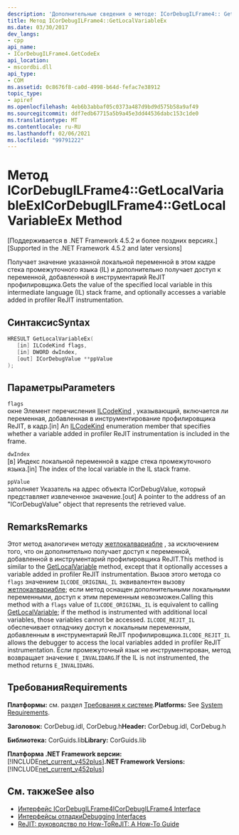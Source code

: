 ```yaml
---
description: 'Дополнительные сведения о методе: ICorDebugILFrame4:: GetLocalVariableEx'
title: Метод ICorDebugILFrame4::GetLocalVariableEx
ms.date: 03/30/2017
dev_langs:
- cpp
api_name:
- ICorDebugILFrame4.GetCodeEx
api_location:
- mscordbi.dll
api_type:
- COM
ms.assetid: 0c8676f8-ca0d-4998-b64d-fefac7e38912
topic_type:
- apiref
ms.openlocfilehash: 4eb6b3abbaf05c0373a487d9bd9d575b58a9af49
ms.sourcegitcommit: ddf7edb67715a5b9a45e3dd44536dabc153c1de0
ms.translationtype: MT
ms.contentlocale: ru-RU
ms.lasthandoff: 02/06/2021
ms.locfileid: "99791222"
---
```

# <a name="icordebugilframe4getlocalvariableex-method"></a><span data-ttu-id="3978b-103">Метод ICorDebugILFrame4::GetLocalVariableEx</span><span class="sxs-lookup"><span data-stu-id="3978b-103">ICorDebugILFrame4::GetLocalVariableEx Method</span></span>

<span data-ttu-id="3978b-104">[Поддерживается в .NET Framework 4.5.2 и более поздних версиях.]</span><span class="sxs-lookup"><span data-stu-id="3978b-104">[Supported in the .NET Framework 4.5.2 and later versions]</span></span>  
  
 <span data-ttu-id="3978b-105">Получает значение указанной локальной переменной в этом кадре стека промежуточного языка (IL) и дополнительно получает доступ к переменной, добавленной в инструментарий ReJIT профилировщика.</span><span class="sxs-lookup"><span data-stu-id="3978b-105">Gets the value of the specified local variable in this intermediate language (IL) stack frame, and optionally accesses a variable added in profiler ReJIT instrumentation.</span></span>  
  
## <a name="syntax"></a><span data-ttu-id="3978b-106">Синтаксис</span><span class="sxs-lookup"><span data-stu-id="3978b-106">Syntax</span></span>  
  
```cpp
HRESULT GetLocalVariableEx(  
   [in] ILCodeKind flags,
   [in] DWORD dwIndex,
   [out] ICorDebugValue **ppValue  
);  
```  
  
## <a name="parameters"></a><span data-ttu-id="3978b-107">Параметры</span><span class="sxs-lookup"><span data-stu-id="3978b-107">Parameters</span></span>  

 `flags`  
 <span data-ttu-id="3978b-108">окне Элемент перечисления [ILCodeKind](ilcodekind-enumeration.md) , указывающий, включается ли переменная, добавленная в инструментирование профилировщика ReJIT, в кадр.</span><span class="sxs-lookup"><span data-stu-id="3978b-108">[in] An [ILCodeKind](ilcodekind-enumeration.md) enumeration member that specifies whether a variable added in profiler ReJIT instrumentation is included in the frame.</span></span>  
  
 `dwIndex`  
 <span data-ttu-id="3978b-109">[в] Индекс локальной переменной в кадре стека промежуточного языка.</span><span class="sxs-lookup"><span data-stu-id="3978b-109">[in] The index of the local variable in the IL stack frame.</span></span>  
  
 `ppValue`  
 <span data-ttu-id="3978b-110">заполняет Указатель на адрес объекта ICorDebugValue, который представляет извлеченное значение.</span><span class="sxs-lookup"><span data-stu-id="3978b-110">[out] A pointer to the address of an "ICorDebugValue" object that represents the retrieved value.</span></span>  
  
## <a name="remarks"></a><span data-ttu-id="3978b-111">Remarks</span><span class="sxs-lookup"><span data-stu-id="3978b-111">Remarks</span></span>  

 <span data-ttu-id="3978b-112">Этот метод аналогичен методу [жетлокалвариабле](icordebugilframe-getlocalvariable-method.md) , за исключением того, что он дополнительно получает доступ к переменной, добавленной в инструментарий профилировщика ReJIT.</span><span class="sxs-lookup"><span data-stu-id="3978b-112">This method is similar to the [GetLocalVariable](icordebugilframe-getlocalvariable-method.md) method, except that it optionally accesses a variable added in profiler ReJIT instrumentation.</span></span> <span data-ttu-id="3978b-113">Вызов этого метода со `flags` значением `ILCODE_ORIGINAL_IL` эквивалентен вызову [жетлокалвариабле](icordebugilframe-getlocalvariable-method.md); если метод оснащен дополнительными локальными переменными, доступ к этим переменным невозможен.</span><span class="sxs-lookup"><span data-stu-id="3978b-113">Calling this method with a `flags` value of `ILCODE_ORIGINAL_IL` is equivalent to calling [GetLocalVariable](icordebugilframe-getlocalvariable-method.md); if the method is instrumented with additional local variables, those variables cannot be accessed.</span></span> <span data-ttu-id="3978b-114">`ILCODE_REJIT_IL` обеспечивает отладчику доступ к локальным переменным, добавленным в инструментарий ReJIT профилировщика.</span><span class="sxs-lookup"><span data-stu-id="3978b-114">`ILCODE_REJIT_IL` allows the debugger to access the local variables added in profiler ReJIT instrumentation.</span></span> <span data-ttu-id="3978b-115">Если промежуточный язык не инструментирован, метод возвращает значение `E_INVALIDARG`.</span><span class="sxs-lookup"><span data-stu-id="3978b-115">If the IL is not instrumented, the method returns `E_INVALIDARG`.</span></span>  
  
## <a name="requirements"></a><span data-ttu-id="3978b-116">Требования</span><span class="sxs-lookup"><span data-stu-id="3978b-116">Requirements</span></span>  

 <span data-ttu-id="3978b-117">**Платформы:** см. раздел [Требования к системе](../../get-started/system-requirements.md).</span><span class="sxs-lookup"><span data-stu-id="3978b-117">**Platforms:** See [System Requirements](../../get-started/system-requirements.md).</span></span>  
  
 <span data-ttu-id="3978b-118">**Заголовок:** CorDebug.idl, CorDebug.h</span><span class="sxs-lookup"><span data-stu-id="3978b-118">**Header:** CorDebug.idl, CorDebug.h</span></span>  
  
 <span data-ttu-id="3978b-119">**Библиотека:** CorGuids.lib</span><span class="sxs-lookup"><span data-stu-id="3978b-119">**Library:** CorGuids.lib</span></span>  
  
 <span data-ttu-id="3978b-120">**Платформа .NET Framework версии:**[!INCLUDE[net_current_v452plus](../../../../includes/net-current-v452plus-md.md)]</span><span class="sxs-lookup"><span data-stu-id="3978b-120">**.NET Framework Versions:** [!INCLUDE[net_current_v452plus](../../../../includes/net-current-v452plus-md.md)]</span></span>  
  
## <a name="see-also"></a><span data-ttu-id="3978b-121">См. также</span><span class="sxs-lookup"><span data-stu-id="3978b-121">See also</span></span>

- [<span data-ttu-id="3978b-122">Интерфейс ICorDebugILFrame4</span><span class="sxs-lookup"><span data-stu-id="3978b-122">ICorDebugILFrame4 Interface</span></span>](icordebugilframe4-interface.md)
- [<span data-ttu-id="3978b-123">Интерфейсы отладки</span><span class="sxs-lookup"><span data-stu-id="3978b-123">Debugging Interfaces</span></span>](debugging-interfaces.md)
- [<span data-ttu-id="3978b-124">ReJIT: руководство по How-To</span><span class="sxs-lookup"><span data-stu-id="3978b-124">ReJIT: A How-To Guide</span></span>](/archive/blogs/davbr/rejit-a-how-to-guide)
